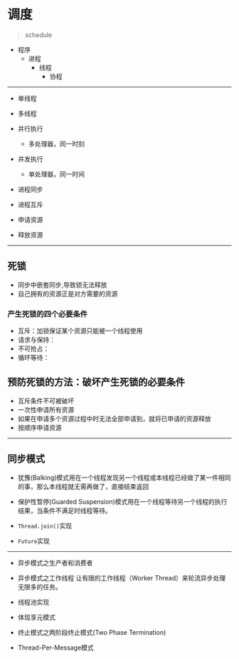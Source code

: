 # 调度
> schedule



- 程序
    - 进程
        - 线程
            - 协程

---
- 单线程
- 多线程

- 并行执行
    - 多处理器，同一时刻
- 并发执行
    - 单处理器，同一时间

- 进程同步
- 进程互斥

- 申请资源
- 释放资源

---
## 死锁

- 同步中嵌套同步,导致锁无法释放
- 自己拥有的资源正是对方需要的资源

### 产生死锁的四个必要条件

- 互斥：加锁保证某个资源只能被一个线程使用
- 请求与保持：
- 不可抢占：
- 循环等待：

## 预防死锁的方法：破坏产生死锁的必要条件
- 互斥条件不可被破坏
- 一次性申请所有资源
- 如果在申请多个资源过程中时无法全部申请到，就将已申请的资源释放
- 按顺序申请资源
---

## 同步模式
- 犹豫(Balking)模式用在一个线程发现另一个线程或本线程已经做了某一件相同的事，那么本线程就无需再做了，直接结束返回

- 保护性暂停(Guarded Suspension)模式用在一个线程等待另一个线程的执行结果，当条件不满足时线程等待。
- `Thread.join()`实现
- `Future`实现

---

- 异步模式之生产者和消费者

- 异步模式之工作线程
让有限的工作线程（Worker Thread）来轮流异步处理无限多的任务。
- 线程池实现
- 体现享元模式

- 终止模式之两阶段终止模式(Two Phase Termination)

- Thread-Per-Message模式




